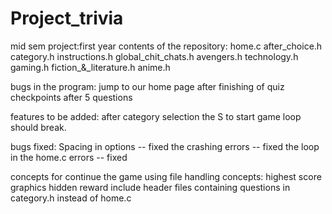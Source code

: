 # Project_trivia
mid sem project:first year
contents of the repository:
home.c
after_choice.h
category.h
instructions.h
global_chit_chats.h
avengers.h
technology.h
gaming.h
fiction_&_literature.h
anime.h

bugs in the program:
jump to our home page after finishing of quiz
checkpoints after 5 questions


features to be added:
after category selection the S to start game loop should break.

bugs fixed:
Spacing in options -- fixed
the crashing errors -- fixed
the loop in the home.c errors -- fixed


concepts for continue the game using file handling concepts:
highest score
graphics
hidden reward
include header files containing questions in category.h instead of home.c